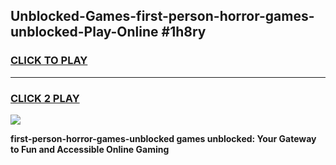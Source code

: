 
## Unblocked-Games-first-person-horror-games-unblocked-Play-Online #1h8ry
<h3>
<a href="https://news.freeplayer.one?title=first-person-horror-games-unblocked&ref=3">CLICK TO PLAY</a></h3>
<hr>

<h3>
<a href="https://news.freeplayer.one?title=first-person-horror-games-unblocked&ref=3">CLICK 2 PLAY</a>
  
</h3>

<a href="https://news.freeplayer.one?title=first-person-horror-games-unblocked&ref=3"><img src="https://clearcache.store/games.png"></a>


**first-person-horror-games-unblocked games unblocked: Your Gateway to Fun and Accessible Online Gaming**
